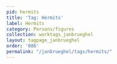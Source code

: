 ```yaml
---
pid: hermits
title: 'Tag: Hermits'
label: Hermits
category: Persons/figures
collection: worktags_janbrueghel
layout: tagpage_janbrueghel
order: '086'
permalink: "/janbrueghel/tags/hermits/"
---
```

